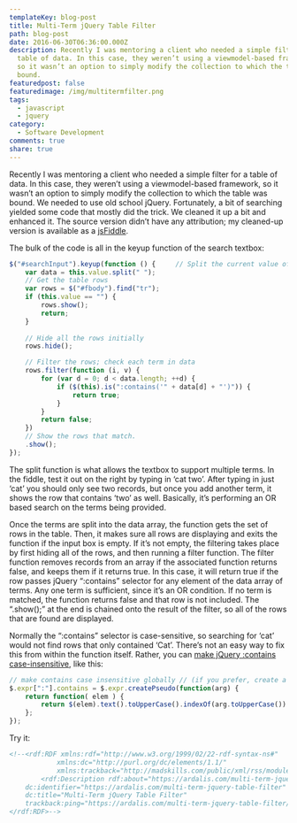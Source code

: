 ```yaml
---
templateKey: blog-post
title: Multi-Term jQuery Table Filter
path: blog-post
date: 2016-06-30T06:36:00.000Z
description: Recently I was mentoring a client who needed a simple filter for a
  table of data. In this case, they weren’t using a viewmodel-based framework,
  so it wasn’t an option to simply modify the collection to which the table was
  bound.
featuredpost: false
featuredimage: /img/multitermfilter.png
tags:
  - javascript
  - jquery
category:
  - Software Development
comments: true
share: true
---
```

Recently I was mentoring a client who needed a simple filter for a table of data. In this case, they weren’t using a viewmodel-based framework, so it wasn’t an option to simply modify the collection to which the table was bound. We needed to use old school jQuery. Fortunately, a bit of searching yielded some code that mostly did the trick. We cleaned it up a bit and enhanced it. The source version didn’t have any attribution; my cleaned-up version is available as a [jsFiddle](http://jsfiddle.net/ardalis/u4121h6d/).

The bulk of the code is all in the keyup function of the search textbox:

```js
$("#searchInput").keyup(function () {     // Split the current value of the filter textbox
    var data = this.value.split(" ");
    // Get the table rows
    var rows = $("#fbody").find("tr");
    if (this.value == "") {
        rows.show();
        return;
    }
    
    // Hide all the rows initially
    rows.hide();

    // Filter the rows; check each term in data
    rows.filter(function (i, v) {
        for (var d = 0; d < data.length; ++d) {
            if ($(this).is(":contains('" + data[d] + "')")) {
                return true;
            }
        }
        return false;
    })
    // Show the rows that match.
    .show();
});
```

The split function is what allows the textbox to support multiple terms. In the fiddle, test it out on the right by typing in ‘cat two’. After typing in just ‘cat’ you should only see two records, but once you add another term, it shows the row that contains ‘two’ as well. Basically, it’s performing an OR based search on the terms being provided.

Once the terms are split into the data array, the function gets the set of rows in the table. Then, it makes sure all rows are displaying and exits the function if the input box is empty. If it’s not empty, the filtering takes place by first hiding all of the rows, and then running a filter function. The filter function removes records from an array if the associated function returns false, and keeps them if it returns true. In this case, it will return true if the row passes jQuery “:contains” selector for any element of the data array of terms. Any one term is sufficient, since it’s an OR condition. If no term is matched, the function returns false and that row is not included. The “.show();” at the end is chained onto the result of the filter, so all of the rows that are found are displayed.

Normally the “:contains” selector is case-sensitive, so searching for ‘cat’ would not find rows that only contained ‘Cat’. There’s not an easy way to fix this from within the function itself. Rather, you can [make jQuery :contains case-insensitive](https://css-tricks.com/snippets/jquery/make-jquery-contains-case-insensitive/), like this:

```js
// make contains case insensitive globally // (if you prefer, create a new Contains or containsCI function)
$.expr[":"].contains = $.expr.createPseudo(function(arg) {
    return function( elem ) {
        return $(elem).text().toUpperCase().indexOf(arg.toUpperCase()) >= 0;
    };
});
```

Try it:

```html
<!--<rdf:RDF xmlns:rdf="http://www.w3.org/1999/02/22-rdf-syntax-ns#"
			xmlns:dc="http://purl.org/dc/elements/1.1/"
			xmlns:trackback="http://madskills.com/public/xml/rss/module/trackback/">
		<rdf:Description rdf:about="https://ardalis.com/multi-term-jquery-table-filter"
    dc:identifier="https://ardalis.com/multi-term-jquery-table-filter"
    dc:title="Multi-Term jQuery Table Filter"
    trackback:ping="https://ardalis.com/multi-term-jquery-table-filter/trackback" />
</rdf:RDF>-->
```
